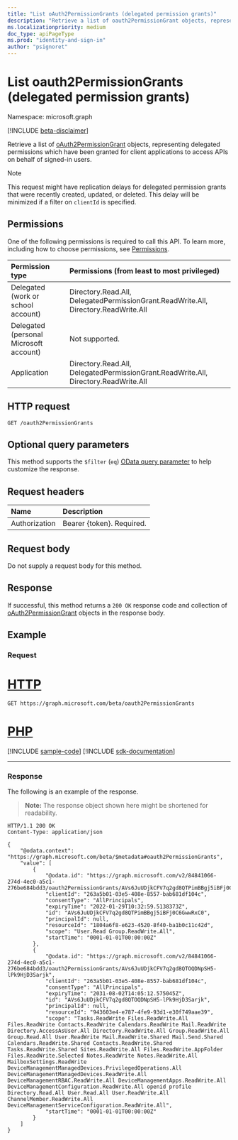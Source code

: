 ```yaml
---
title: "List oAuth2PermissionGrants (delegated permission grants)"
description: "Retrieve a list of oauth2PermissionGrant objects, representing delegated permission grants."
ms.localizationpriority: medium
doc_type: apiPageType
ms.prod: "identity-and-sign-in"
author: "psignoret"
---
```


# List oauth2PermissionGrants (delegated permission grants)

Namespace: microsoft.graph

[!INCLUDE [beta-disclaimer](../../includes/beta-disclaimer.md)]

Retrieve a list of [oAuth2PermissionGrant](../resources/oauth2permissiongrant.md) objects, representing delegated permissions which have been granted for client applications to access APIs on behalf of signed-in users.

> [!NOTE]
> This request might have replication delays for delegated permission grants that were recently created, updated, or deleted. This delay will be minimized if a filter on `clientId` is specified.

## Permissions

One of the following permissions is required to call this API. To learn more, including how to choose permissions, see [Permissions](/graph/permissions-reference).

|Permission type      | Permissions (from least to most privileged)              |
|:--------------------|:---------------------------------------------------------|
|Delegated (work or school account) | Directory.Read.All, DelegatedPermissionGrant.ReadWrite.All, Directory.ReadWrite.All    |
|Delegated (personal Microsoft account) | Not supported.    |
|Application | Directory.Read.All, DelegatedPermissionGrant.ReadWrite.All, Directory.ReadWrite.All |

## HTTP request

<!-- { "blockType": "ignored" } -->

```http
GET /oauth2PermissionGrants
```

## Optional query parameters

This method supports the `$filter` (`eq`) [OData query parameter](/graph/query-parameters) to help customize the response.

## Request headers

| Name | Description |
|:----------|:----------|
| Authorization  | Bearer {token}. Required. |

## Request body

Do not supply a request body for this method.

## Response

If successful, this method returns a `200 OK` response code and collection of [oAuth2PermissionGrant](../resources/oauth2permissiongrant.md) objects in the response body.

## Example

### Request

# [HTTP](#tab/http)
<!-- {
  "blockType": "request",
  "name": "list_oauth2permissiongrants"
}-->

```msgraph-interactive
GET https://graph.microsoft.com/beta/oauth2PermissionGrants
```

# [PHP](#tab/php)
[!INCLUDE [sample-code](../includes/snippets/php/list-oauth2permissiongrants-php-snippets.md)]
[!INCLUDE [sdk-documentation](../includes/snippets/snippets-sdk-documentation-link.md)]

---


### Response

The following is an example of the response.

> **Note:** The response object shown here might be shortened for readability.

<!-- {
  "blockType": "response",
  "truncated": true,
  "@odata.type": "microsoft.graph.oAuth2PermissionGrant",
  "isCollection": true
} -->

```http
HTTP/1.1 200 OK
Content-Type: application/json

{
    "@odata.context": "https://graph.microsoft.com/beta/$metadata#oauth2PermissionGrants",
    "value": [
        {
            "@odata.id": "https://graph.microsoft.com/v2/84841066-274d-4ec0-a5c1-276be684bdd3/oauth2PermissionGrants/AVs6JuUDjkCFV7q2gd8QTPimBBgj5iBFj0C6GwwRxC0",
            "clientId": "263a5b01-03e5-408e-8557-bab681df104c",
            "consentType": "AllPrincipals",
            "expiryTime": "2022-01-29T10:32:59.5138373Z",
            "id": "AVs6JuUDjkCFV7q2gd8QTPimBBgj5iBFj0C6GwwRxC0",
            "principalId": null,
            "resourceId": "1804a6f8-e623-4520-8f40-ba1b0c11c42d",
            "scope": "User.Read Group.ReadWrite.All",
            "startTime": "0001-01-01T00:00:00Z"
        },
        {
            "@odata.id": "https://graph.microsoft.com/v2/84841066-274d-4ec0-a5c1-276be684bdd3/oauth2PermissionGrants/AVs6JuUDjkCFV7q2gd8QTOQDNpSH5-lPk9HjD3Sarjk",
            "clientId": "263a5b01-03e5-408e-8557-bab681df104c",
            "consentType": "AllPrincipals",
            "expiryTime": "2031-08-02T14:05:12.575045Z",
            "id": "AVs6JuUDjkCFV7q2gd8QTOQDNpSH5-lPk9HjD3Sarjk",
            "principalId": null,
            "resourceId": "943603e4-e787-4fe9-93d1-e30f749aae39",
            "scope": "Tasks.ReadWrite Files.ReadWrite.All Files.ReadWrite Contacts.ReadWrite Calendars.ReadWrite Mail.ReadWrite Directory.AccessAsUser.All Directory.ReadWrite.All Group.ReadWrite.All Group.Read.All User.ReadWrite Mail.ReadWrite.Shared Mail.Send.Shared Calendars.ReadWrite.Shared Contacts.ReadWrite.Shared Tasks.ReadWrite.Shared Sites.ReadWrite.All Files.ReadWrite.AppFolder Files.ReadWrite.Selected Notes.ReadWrite Notes.ReadWrite.All MailboxSettings.ReadWrite DeviceManagementManagedDevices.PrivilegedOperations.All DeviceManagementManagedDevices.ReadWrite.All DeviceManagementRBAC.ReadWrite.All DeviceManagementApps.ReadWrite.All DeviceManagementConfiguration.ReadWrite.All openid profile Directory.Read.All User.Read.All User.ReadWrite.All ChannelMember.ReadWrite.All DeviceManagementServiceConfiguration.ReadWrite.All",
            "startTime": "0001-01-01T00:00:00Z"
        }
    ]
}
```

<!-- uuid: 8fcb5dbc-d5aa-4681-8e31-b001d5168d79
2015-10-25 14:57:30 UTC -->
<!--
{
  "type": "#page.annotation",
  "description": "List oauth2PermissionGrants",
  "keywords": "",
  "section": "documentation",
  "tocPath": "",
  "suppressions": [
  ]
}
-->


